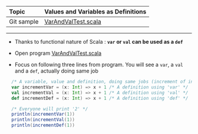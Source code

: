 | Topic | Values and Variables as Definitions |
| :--- | :--- |
| Git sample | [VarAndValTest.scala](https://github.com/inbravo/scala-src/blob/master/src/main/scala/com/inbravo/lang/VarAndValTest.scala) |

---

* Thanks to functional nature of Scala : **`var` or `val` can be used as a `def`** 

* Open program [VarAndValTest.scala](https://github.com/inbravo/scala-src/blob/master/src/main/scala/com/inbravo/lang/VarAndValTest.scala)

* Focus on following three lines from program. You will see a `var`, a `val` and a `def`, actually doing same job

```scala
  /* A variable, value and definition, doing same jobs (increment of integer value) */
  var incrementVar = (x: Int) => x + 1 /* A definition using 'var' */
  val incrementVal = (x: Int) => x + 1 /* A definition using 'val' */
  def incrementDef = (x: Int) => x + 1 /* A definition using 'def' */

  /* Everyone will print '2' */
  println(incrementVar(1))
  println(incrementVal(1))
  println(incrementDef(1))
```



